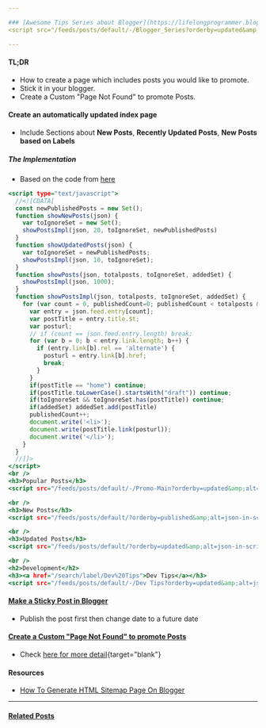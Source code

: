 ```yaml
---

### [Awesome Tips Series about Blogger](https://lifelongprogrammer.blogspot.com/search/label/Blogger_Series){target="blank"}
<script src="/feeds/posts/default/-/Blogger_Series?orderby=updated&amp;alt=json-in-script&amp;callback=series&amp;max-results=20"></script>

---
```


#### TL;DR
- How to create a page which includes posts you would like to promote.
- Stick it in your blogger.
- Create a Custom "Page Not Found" to promote Posts.

#### Create an automatically updated index page
- Include Sections about **New Posts**, **Recently Updated Posts**, **New Posts based on Labels**

##### The Implementation
- Based on the code from [here](https://www.howbloggerz.com/2017/03/generate-html-sitemap-page-blogger.html)
``` {.html .numberLines .lineAnchors}
<script type="text/javascript">
  //<![CDATA[  
  const newPublishedPosts = new Set();
  function showNewPosts(json) {
    var toIgnoreSet = new Set();
    showPostsImpl(json, 20, toIgnoreSet, newPublishedPosts)
  }
  function showUpdatedPosts(json) {
    var toIgnoreSet = newPublishedPosts;
    showPostsImpl(json, 10, toIgnoreSet);
  }
  function showPosts(json, totalposts, toIgnoreSet, addedSet) {
    showPostsImpl(json, 1000);
  }  
  function showPostsImpl(json, totalposts, toIgnoreSet, addedSet) {
    for (var count = 0, publishedCount=0; publishedCount < totalposts && count< json.feed.entry.length ; count++) {
      var entry = json.feed.entry[count];
      var postTitle = entry.title.$t;
      var posturl;
      // if (count == json.feed.entry.length) break;
      for (var b = 0; b < entry.link.length; b++) {
        if (entry.link[b].rel == 'alternate') {
          posturl = entry.link[b].href;
          break;
        }
      }
      if(postTitle == "home") continue;
      if(postTitle.toLowerCase().startsWith("draft")) continue;
      if(toIgnoreSet && toIgnoreSet.has(postTitle)) continue;
      if(addedSet) addedSet.add(postTitle)
      publishedCount++;
      document.write('<li>');
      document.write(postTitle.link(posturl));
      document.write('</li>');
    }
  }
  //]]>    
</script>
<br />
<h3>Popular Posts</h3>
<script src="/feeds/posts/default/-/Promo-Main?orderby=updated&amp;alt=json-in-script&amp;callback=showNewPosts&amp;max-results=10"></script>

<br />
<h3>New Posts</h3>
<script src="/feeds/posts/default/?orderby=published&amp;alt=json-in-script&amp;callback=showNewPosts&amp;max-results=21"></script>

<br />
<h3>Updated Posts</h3>
<script src="/feeds/posts/default/?orderby=updated&amp;alt=json-in-script&amp;callback=showUpdatedPosts&amp;max-results=31"></script>

<br />
<h2>Development</h2>
<h3><a href="/search/label/Dev%20Tips">Dev Tips</a></h3>
<script src="/feeds/posts/default/-/Dev Tips?orderby=updated&amp;alt=json-in-script&amp;callback=showPosts&amp;max-results=20"></script>
```

#### [Make a Sticky Post in Blogger](https://www.wikihow.com/Make-a-Sticky-Post-in-Blogger)
- Publish the post first then change date to a future date

#### [Create a Custom "Page Not Found" to promote Posts]((https://lifelongprogrammer.blogspot.com/2019/06/promote-your-content-by-creating-a-custom-page-not-found-in-blogger.html){target="blank"})<a name="page_not_found"></a>
- Check [here for more detail](https://lifelongprogrammer.blogspot.com/2019/06/promote-your-content-by-creating-a-custom-page-not-found-in-blogger.html){target="blank"}

#### Resources
- [How To Generate HTML Sitemap Page On Blogger](https://www.howbloggerz.com/2017/03/generate-html-sitemap-page-blogger.html)

---

#### [Related Posts](/search/label/Blogger)<a name="related"></a>
<script src="/feeds/posts/default/-/Blogger?orderby=updated&amp;alt=json-in-script&amp;callback=weightedRandomRelatedPosts&amp;max-results=20"></script>
<script src="/feeds/posts/default/-/Google?orderby=updated&amp;alt=json-in-script&amp;callback=weightedRandomRelatedPosts&amp;max-results=20"></script>